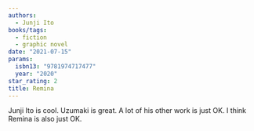 ```yaml
---
authors:
  - Junji Ito
books/tags:
  - fiction
  - graphic novel
date: "2021-07-15"
params:
  isbn13: "9781974717477"
  year: "2020"
star_rating: 2
title: Remina
---
```


Junji Ito is cool. Uzumaki is great. A lot of his other work is just OK. I think Remina is also just OK.

<!--more-->
